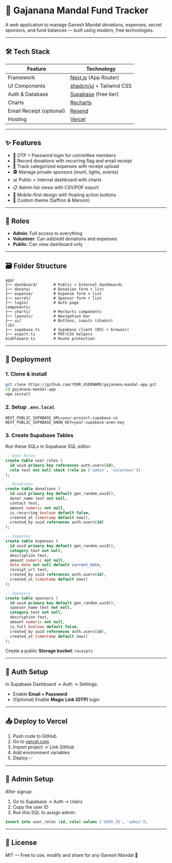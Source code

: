 # 🙏 Gajanana Mandal Fund Tracker

A web application to manage Ganesh Mandal donations, expenses, secret sponsors, and fund balances — built using modern, free technologies.

---

## 🛠 Tech Stack

| Feature            | Technology                         |
|--------------------|-------------------------------------|
| Framework          | [Next.js](https://nextjs.org/) (App Router) |
| UI Components      | [shadcn/ui](https://ui.shadcn.com/) + Tailwind CSS |
| Auth & Database    | [Supabase](https://supabase.com/) (free tier) |
| Charts             | [Recharts](https://recharts.org/)   |
| Email Receipt (optional) | [Resend](https://resend.com/) |
| Hosting            | [Vercel](https://vercel.com/)       |

---

## ✨ Features

- 🔐 OTP + Password login for committee members
- 🧾 Record donations with recurring flag and email receipt
- 💸 Track categorized expenses with receipt upload
- 🕵️ Manage private sponsors (murti, lights, events)
- 📊 Public + internal dashboard with charts
- 📋 Admin list views with CSV/PDF export
- 📱 Mobile-first design with floating action buttons
- 🎨 Custom theme (Saffron & Maroon)

---

## 🧪 Roles

- **Admin**: Full access to everything
- **Volunteer**: Can add/edit donations and expenses
- **Public**: Can view dashboard only

---

## 🗃 Folder Structure

```
app/
├── dashboard/       # Public + Internal dashboards
├── donate/          # Donation form + list
├── expense/         # Expense form + list
├── secret/          # Sponsor form + list
├── login/           # Auth page
components/
├── charts/          # Recharts components
├── layouts/         # Navigation bar
├── ui/              # Buttons, inputs (shadcn)
lib/
├── supabase.ts      # Supabase client (RSC + browser)
├── export.ts        # PDF/CSV helpers
middleware.ts        # Route protection
```

---

## 🚀 Deployment

### 1. Clone & Install

```bash
git clone https://github.com/YOUR_USERNAME/gajanana-mandal-app.git
cd gajanana-mandal-app
npm install
```

### 2. Setup `.env.local`

```env
NEXT_PUBLIC_SUPABASE_URL=your-project.supabase.co
NEXT_PUBLIC_SUPABASE_ANON_KEY=your-supabase-anon-key
```

### 3. Create Supabase Tables

Run these SQLs in Supabase SQL editor:

```sql
-- User Roles
create table user_roles (
  id uuid primary key references auth.users(id),
  role text not null check (role in ('admin', 'volunteer'))
);

-- Donations
create table donations (
  id uuid primary key default gen_random_uuid(),
  donor_name text not null,
  contact text,
  amount numeric not null,
  is_recurring boolean default false,
  created_at timestamp default now(),
  created_by uuid references auth.users(id)
);

-- Expenses
create table expenses (
  id uuid primary key default gen_random_uuid(),
  category text not null,
  description text,
  amount numeric not null,
  date date not null default current_date,
  receipt_url text,
  created_by uuid references auth.users(id),
  created_at timestamp default now()
);

-- Sponsors
create table sponsors (
  id uuid primary key default gen_random_uuid(),
  sponsor_name text not null,
  category text not null,
  description text,
  amount numeric not null,
  is_full boolean default false,
  created_by uuid references auth.users(id),
  created_at timestamp default now()
);
```

Create a public **Storage bucket**: `receipts`

---

## 🔐 Auth Setup

In Supabase Dashboard → Auth → Settings:
- Enable **Email + Password**
- (Optional) Enable **Magic Link (OTP)** login

---

## 📤 Deploy to Vercel

1. Push code to GitHub
2. Go to [vercel.com](https://vercel.com)
3. Import project → Link GitHub
4. Add environment variables
5. Deploy ✅

---

## 👤 Admin Setup

After signup:
1. Go to Supabase → Auth → Users
2. Copy the user ID
3. Run this SQL to assign admin:

```sql
insert into user_roles (id, role) values ('USER_ID', 'admin');
```

---

## 📝 License

MIT — Free to use, modify and share for any Ganesh Mandal 🙏